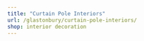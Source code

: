 ```yaml
---
title: "Curtain Pole Interiors"
url: /glastonbury/curtain-pole-interiors/
shop: interior decoration
---
```

